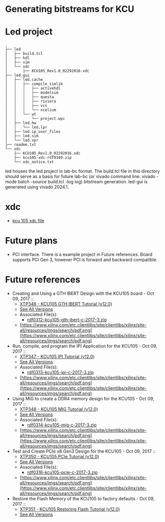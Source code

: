 # Generating bitstreams for KCU
# Led project
```
.
├── led
│   ├── build.tcl
│   ├── hdl
│   ├── sim
│   └── xdc
│       ├── KCU105_Rev1.0_02292016.xdc
├── led_gui
│   ├── led.cache
│   │   ├── compile_simlib
│   │   │   ├── activehdl
│   │   │   ├── modelsim
│   │   │   ├── questa
│   │   │   ├── riviera
│   │   │   ├── vcs
│   │   │   └── xcelium
│   │   └── wt
│   │       └── project.wpc
│   ├── led.hw
│   │   └── led.lpr
│   ├── led.ip_user_files
│   ├── led.sim
│   └── led.xpr
├── readme.txt
└── xdc
    ├── KCU105_Rev1.0_02292016.xdc
    ├── kcu105-xdc-rdf0349.zip
    └── xdc_notice.txt
```

led houses the led project in lab-bc format. The build.tcl file in this directory should serve as a basis for future lab-bc (or vivado command line: vivado -mode batch -source build.tcl -log log) bitstream generation.
led-gui is generated using vivado 2024.1.

# xdc
- [kcu 105 xdc file](https://www.xilinx.com/member/forms/download/design-license.html?cid=385293&filename=kcu105-xdc-rdf0349.zip)
# Future plans 
- PCI interface. There is a example project in Future references. Board supports PCI Gen 3, however PCI is forward and backward compatible.

# Future references
- Creating and Using a GTH IBERT Design with the KCU105 board - Oct 09, 2017 ::
  - [ XTP346 - KCU105 GTH IBERT Tutorial (v12.0)](https://www.xilinx.com/member/forms/download/design-license.html?cid=d77a4e72-c593-4d2d-9ff4-93221c7fe0c5&filename=xtp346-kcu105-gth-ibert-c-2017-3.pdf)
  - [See All Versions](https://www.xilinx.com/support/documentation-navigation/see-all-versions.html?xlnxproducttypes=Boards%20and%20Kits&xlnxdocumentid=XTP346)
  - Associated File(s):
    - [ rdf0312-kcu105-gth-ibert-c-2017-3.zip](https://www.xilinx.com/member/forms/download/design-license.html?cid=d1f5f370-e41f-4979-b884-36996f6a0f99&filename=rdf0312-kcu105-gth-ibert-c-2017-3.zip)
  - [https://www.xilinx.com/etc.clientlibs/site/clientlibs/xilinx/site-all/resources/imgs/search/pdf.png](https://www.xilinx.com/etc.clientlibs/site/clientlibs/xilinx/site-all/resources/imgs/search/pdf.png)
- Run, compile, and program the IPI Application for the KCU105 - Oct 09, 2017 ::
  - [ XTP347 - KCU105 IPI Tutorial (v12.0)](https://www.xilinx.com/member/forms/download/design-license.html?cid=e3d4c26b-6437-443e-b55b-0e20991b791e&filename=xtp347-kcu105-ipi-c-2017-3.pdf)
  - [See All Versions](https://www.xilinx.com/support/documentation-navigation/see-all-versions.html?xlnxproducttypes=Boards%20and%20Kits&xlnxdocumentid=XTP347)
  - Associated File(s):
    - [ rdf0313-kcu105-ipi-c-2017-3.zip](https://www.xilinx.com/member/forms/download/design-license.html?cid=8aa2f22d-9cae-475b-ad80-85f553b96d2f&filename=rdf0313-kcu105-ipi-c-2017-3.zip)
  - [https://www.xilinx.com/etc.clientlibs/site/clientlibs/xilinx/site-all/resources/imgs/search/pdf.png](https://www.xilinx.com/etc.clientlibs/site/clientlibs/xilinx/site-all/resources/imgs/search/pdf.png)
- Using MIG to create a DDR4 memory design for the KCU105 - Oct 09, 2017 ::
  - [ XTP348 - KCU105 MIG Tutorial (v12.0)](https://www.xilinx.com/member/forms/download/design-license.html?cid=4d375181-a02c-4fae-93ab-041b6c519c9c&filename=xtp348-kcu105-mig-c-2017-3.pdf)
  - [See All Versions](https://www.xilinx.com/support/documentation-navigation/see-all-versions.html?xlnxproducttypes=Boards%20and%20Kits&xlnxdocumentid=XTP348)
  - Associated File(s):
    - [ rdf0314-kcu105-mig-c-2017-3.zip](https://www.xilinx.com/member/forms/download/design-license.html?cid=dbec6787-94ec-4f0e-ae8a-f0576c91b252&filename=rdf0314-kcu105-mig-c-2017-3.zip)
  - [https://www.xilinx.com/etc.clientlibs/site/clientlibs/xilinx/site-all/resources/imgs/search/pdf.png](https://www.xilinx.com/etc.clientlibs/site/clientlibs/xilinx/site-all/resources/imgs/search/pdf.png)
- Test and Create PCIe x8 Gen3 Design for the KCU105 - Oct 09, 2017 ::
  - [ XTP350 - KCU105 PCIe Tutorial (v12.0)](https://www.xilinx.com/member/forms/download/design-license.html?cid=4ea123e8-6efb-46f0-93b6-27dc40e788a0&filename=xtp350-kcu105-pcie-c-2017-3.pdf)
  - [See All Versions](https://www.xilinx.com/support/documentation-navigation/see-all-versions.html?xlnxproducttypes=Boards%20and%20Kits&xlnxdocumentid=XTP350)
  - Associated File(s):
    - [ rdf0316-kcu105-pcie-c-2017-3.zip](https://www.xilinx.com/member/forms/download/design-license.html?cid=f04e13aa-7b6d-45d6-990b-e62b330a64fd&filename=rdf0316-kcu105-pcie-c-2017-3.zip)
  - [https://www.xilinx.com/etc.clientlibs/site/clientlibs/xilinx/site-all/resources/imgs/search/pdf.png](https://www.xilinx.com/etc.clientlibs/site/clientlibs/xilinx/site-all/resources/imgs/search/pdf.png)
- Restore the Flash Memory of the KCU105 to factory defaults - Oct 09, 2017 ::
  - [ XTP351 - KCU105 Restoring Flash Tutorial (v12.0)](https://www.xilinx.com/member/forms/download/design-license.html?cid=338a04ae-3fe0-4af0-b075-a26d40f89e6b&filename=xtp351-kcu105-restoring-flash-c-2017-3.pdf)
  - [See All Versions](https://www.xilinx.com/support/documentation-navigation/see-all-versions.html?xlnxproducttypes=Boards%20and%20Kits&xlnxdocumentid=XTP351)
